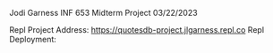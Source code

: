 Jodi Garness
INF 653 
Midterm Project
03/22/2023


Repl Project Address: https://quotesdb-project.jlgarness.repl.co
Repl Deployment: 